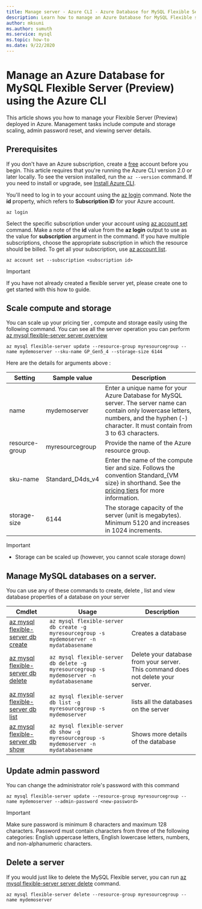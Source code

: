 ```yaml
---
title: Manage server - Azure CLI - Azure Database for MySQL Flexible Server
description: Learn how to manage an Azure Database for MySQL Flexible server from the Azure CLI.
author: mksuni
ms.author: sumuth
ms.service: mysql
ms.topic: how-to
ms.date: 9/22/2020
---
```


# Manage an Azure Database for MySQL Flexible Server (Preview) using the Azure CLI

This article shows you how to manage your Flexible Server (Preview) deployed in Azure. Management tasks include compute and storage scaling, admin password reset, and viewing server details.

## Prerequisites
If you don't have an Azure subscription, create a [free](https://azure.microsoft.com/free/) account before you begin. This article requires that you're running the Azure CLI version 2.0 or later locally. To see the version installed, run the `az --version` command. If you need to install or upgrade, see [Install Azure CLI](/cli/azure/install-azure-cli).

You'll need to log in to your account using the [az login](https://docs.microsoft.com/cli/azure/reference-index?view=azure-cli-latest#az-login) command. Note the **id** property, which refers to **Subscription ID** for your Azure account.

```azurecli-interactive
az login
```

Select the specific subscription under your account using [az account set](/cli/azure/account) command. Make a note of the **id** value from the **az login** output to use as the value for **subscription** argument in the command. If you have multiple subscriptions, choose the appropriate subscription in which the resource should be billed. To get all your subscription, use [az account list](https://docs.microsoft.com/cli/azure/account?view=azure-cli-latest#az-account-list).

```azurecli
az account set --subscription <subscription id>
```

> [!Important]
> If you have not already created a flexible server yet, please create one to get started with this how to guide.

## Scale compute and storage

You can scale up your pricing tier , compute and storage easily using the following command. You can see all the server operation you can perform [az mysql flexible-server server overview](/cli/azure/mysql/server?view=azure-cli-latest)

```azurecli-interactive
az mysql flexible-server update --resource-group myresourcegroup --name mydemoserver --sku-name GP_Gen5_4 --storage-size 6144
```

Here are the details for arguments above :

**Setting** | **Sample value** | **Description**
---|---|---
name | mydemoserver | Enter a unique name for your Azure Database for MySQL server. The server name can contain only lowercase letters, numbers, and the hyphen (-) character. It must contain from 3 to 63 characters.
resource-group | myresourcegroup | Provide the name of the Azure resource group.
sku-name|Standard_D4ds_v4|Enter the name of the compute tier and size. Follows the convention Standard_{VM size} in shorthand. See the [pricing tiers](../concepts-pricing-tiers.md) for more information.
storage-size | 6144 | The storage capacity of the server (unit is megabytes). Minimum 5120 and increases in 1024 increments.

> [!Important]
> - Storage can be scaled up (however, you cannot scale storage down)


## Manage MySQL databases on a server.
You can use any of these commands to create, delete , list and view database properties of a database on your server

| Cmdlet | Usage| Description |
| --- | ---| --- |
|[az mysql flexible-server db create](/cli/azure/sql/db#az-mysql-flexible-server-db-create)|```az mysql flexible-server db create -g myresourcegroup -s mydemoserver -n mydatabasename``` |Creates a database|
|[az mysql flexible-server db delete](/cli/azure/sql/db#az-mysql-flexible-server-db-delete)|```az mysql flexible-server db delete -g myresourcegroup -s mydemoserver -n mydatabasename```|Delete your database from your server. This command does not delete your server. |
|[az mysql flexible-server db list](/cli/azure/sql/db#az-mysql-flexible-server-db-list)|```az mysql flexible-server db list -g myresourcegroup -s mydemoserver```|lists all the databases on the server|
|[az mysql flexible-server db show](/cli/azure/sql/db#az-mysql-flexible-server-db-show)|```az mysql flexible-server db show -g myresourcegroup -s mydemoserver -n mydatabasename```|Shows more details of the database|

## Update admin password
You can change the administrator role's password with this command
```azurecli-interactive
az mysql flexible-server update --resource-group myresourcegroup --name mydemoserver --admin-password <new-password>
```

> [!Important]
>  Make sure password is minimum 8 characters and maximum 128 characters.
> Password must contain characters from three of the following categories: English uppercase letters, English lowercase letters, numbers, and non-alphanumeric characters.

## Delete a server
If you would just like to delete the MySQL Flexible server, you can run [az mysql flexible-server server delete](/cli/azure/mysql/server#az-mysql-flexible-server-delete) command.

```azurecli-interactive
az mysql flexible-server delete --resource-group myresourcegroup --name mydemoserver
```
